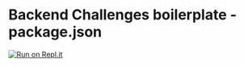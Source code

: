 # Backend Challenges boilerplate - package.json
[![Run on Repl.it](https://repl.it/badge/github/XL19860214/boilerplate-npm)](https://repl.it/github/XL19860214/boilerplate-npm)
